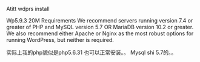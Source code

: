 Atitt wdprs install 

Wp5.9.3  20M
Requirements
We recommend servers running version 7.4 or greater of PHP and MySQL version 5.7 OR MariaDB version 10.2 or greater.
We also recommend either Apache or Nginx as the most robust options for running WordPress, but neither is required.


实际上我的php貌似是php5.6.31 也可以正常安装。。
Mysql shi 5.7的。。
